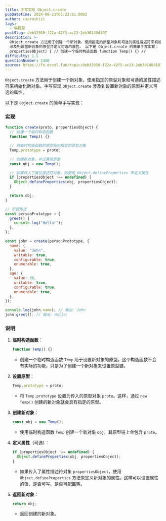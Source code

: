 ```yaml
---
title: 手写实现 Object.create
pubDatetime: 2024-08-23T05:23:51.000Z
author: caorushizi
tags:
  - 编程题
postSlug: deb33950-f22a-42f5-ac23-2eb30148d107
description: >-
  Object.create 方法用于创建一个新对象，使用指定的原型对象和可选的属性描述符来初始化新对象。手写实现 Object.create
  涉及到设置新对象的原型并定义可选的属性。 以下是 Object.create 的简单手写实现： 实现 function create(proto,
  propertiesObject) { // 创建一个临时构造函数 function Temp() {} //
difficulty: 1.5
questionNumber: 2450
source: https://fe.ecool.fun/topic/deb33950-f22a-42f5-ac23-2eb30148d107
---
```


`Object.create` 方法用于创建一个新对象，使用指定的原型对象和可选的属性描述符来初始化新对象。手写实现 `Object.create` 涉及到设置新对象的原型并定义可选的属性。

以下是 `Object.create` 的简单手写实现：

### 实现

```javascript
function create(proto, propertiesObject) {
  // 创建一个临时构造函数
  function Temp() {}

  // 将临时构造函数的原型指向指定的原型对象
  Temp.prototype = proto;

  // 创建新对象，并设置其原型
  const obj = new Temp();

  // 如果传入了属性描述符对象，则使用 Object.defineProperties 来定义属性
  if (propertiesObject !== undefined) {
    Object.defineProperties(obj, propertiesObject);
  }

  return obj;
}

// 示例用法
const personPrototype = {
  greet() {
    console.log("Hello!");
  },
};

const john = create(personPrototype, {
  name: {
    value: "John",
    writable: true,
    configurable: true,
    enumerable: true,
  },
  age: {
    value: 30,
    writable: true,
    configurable: true,
    enumerable: true,
  },
});

console.log(john.name); // 输出: John
john.greet(); // 输出: Hello!
```

### 说明

1. **临时构造函数**：

   ```javascript
   function Temp() {}
   ```

   - 创建一个临时构造函数 `Temp` 用于设置新对象的原型。这个构造函数不会有实际的功能，只是为了创建一个新对象来设置原型链。

2. **设置原型**：

   ```javascript
   Temp.prototype = proto;
   ```

   - 将 `Temp.prototype` 设置为传入的原型对象 `proto`。这样，通过 `new Temp()` 创建的新对象就会具有指定的原型。

3. **创建新对象**：

   ```javascript
   const obj = new Temp();
   ```

   - 使用临时构造函数 `Temp` 创建一个新对象 `obj`，其原型链上会包含 `proto`。

4. **定义属性**（可选）：

   ```javascript
   if (propertiesObject !== undefined) {
     Object.defineProperties(obj, propertiesObject);
   }
   ```

   - 如果传入了属性描述符对象 `propertiesObject`，使用 `Object.defineProperties` 方法来定义新对象的属性。这样可以设置属性的值、是否可写、是否可配置等。

5. **返回新对象**：
   ```javascript
   return obj;
   ```
   - 返回创建的新对象。
